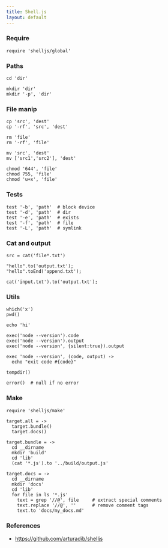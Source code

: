 ```yaml
---
title: Shell.js
layout: default
---
```


### Require

    require 'shelljs/global'

### Paths

    cd 'dir'

    mkdir 'dir'
    mkdir '-p', 'dir'

### File manip

    cp 'src', 'dest'
    cp '-rf', 'src', 'dest'

    rm 'file'
    rm '-rf', 'file'

    mv 'src', 'dest'
    mv ['src1','src2'], 'dest'

    chmod '644', 'file'
    chmod 755, 'file'
    chmod 'u+x', 'file'

### Tests

    test '-b', 'path'  # block device
    test '-d', 'path'  # dir
    test '-e', 'path'  # exists
    test '-f', 'path'  # file
    test '-L', 'path'  # symlink

### Cat and output

    src = cat('file*.txt')

    "hello".to('output.txt');
    "hello".toEnd('append.txt');

    cat('input.txt').to('output.txt');

### Utils

    which('x')
    pwd()

    echo 'hi'

    exec('node --version').code
    exec('node --version').output
    exec('node --version', {silent:true}).output

    exec 'node --version', (code, output) ->
      echo "exit code #{code}"

    tempdir()

    error()  # null if no error

### Make

    require 'shelljs/make'

    target.all = ->
      target.bundle()
      target.docs()

    target.bundle = ->
      cd __dirname
      mkdir 'build'
      cd 'lib'
      (cat '*.js').to '../build/output.js'

    target.docs = ->
      cd __dirname
      mkdir 'docs'
      cd 'lib'
      for file in ls '*.js'
        text = grep '//@', file     # extract special comments
        text.replace '//@', ''      # remove comment tags
        text.to 'docs/my_docs.md'

### References

  * https://github.com/arturadib/shelljs
